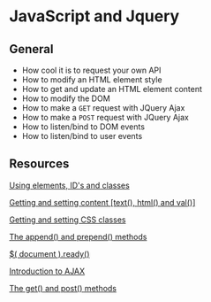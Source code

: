 # JavaScript and Jquery

## General

- How cool it is to request your own API
- How to modify an HTML element style
- How to get and update an HTML element content
- How to modify the DOM
- How to make a `GET` request with JQuery Ajax
- How to make a `POST` request with JQuery Ajax
- How to listen/bind to DOM events
- How to listen/bind to user events

## Resources

[Using elements, ID's and classes](https://jquery-tutorial.net/selectors/using-elements-ids-and-classes/)

[Getting and setting content [text(), html() and val()]](https://jquery-tutorial.net/dom-manipulation/getting-and-setting-content/)

[Getting and setting CSS classes](https://jquery-tutorial.net/dom-manipulation/getting-and-setting-css-classes/)

[The append() and prepend() methods](https://jquery-tutorial.net/dom-manipulation/the-append-and-prepend-methods/)

[$( document ).ready()](https://learn.jquery.com/using-jquery-core/document-ready/)

[Introduction to AJAX](https://jquery-tutorial.net/ajax/introduction/)

[The get() and post() methods](https://jquery-tutorial.net/ajax/the-get-and-post-methods/)
